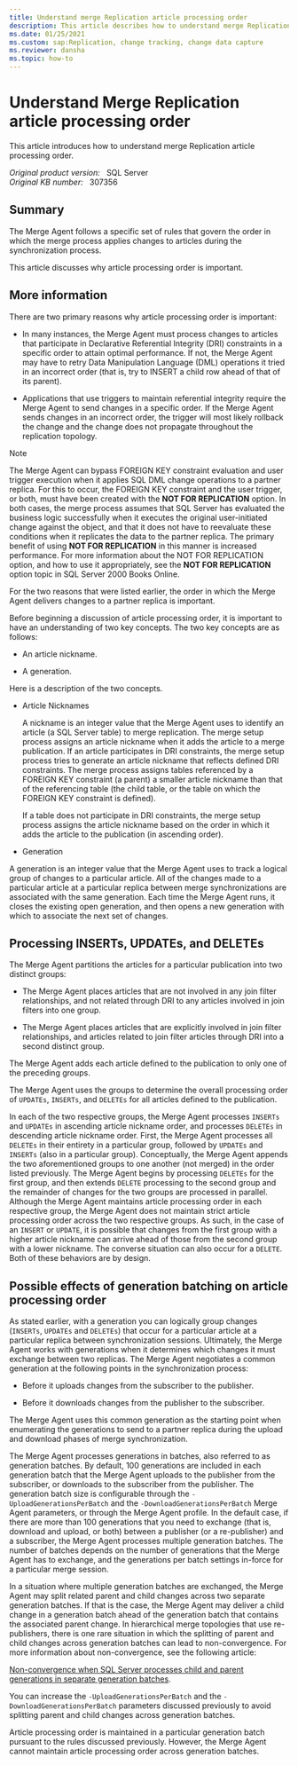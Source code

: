 ```yaml
---
title: Understand merge Replication article processing order
description: This article describes how to understand merge Replication article processing order.
ms.date: 01/25/2021
ms.custom: sap:Replication, change tracking, change data capture
ms.reviewer: dansha
ms.topic: how-to
---
```

# Understand Merge Replication article processing order

This article introduces how to understand merge Replication article processing order.

_Original product version:_ &nbsp; SQL Server  
_Original KB number:_ &nbsp; 307356

## Summary

The Merge Agent follows a specific set of rules that govern the order in which the merge process applies changes to articles during the synchronization process.

This article discusses why article processing order is important.

## More information

There are two primary reasons why article processing order is important:

- In many instances, the Merge Agent must process changes to articles that participate in Declarative Referential Integrity (DRI) constraints in a specific order to attain optimal performance. If not, the Merge Agent may have to retry Data Manipulation Language (DML) operations it tried in an incorrect order (that is, try to INSERT a child row ahead of that of its parent).

- Applications that use triggers to maintain referential integrity require the Merge Agent to send changes in a specific order. If the Merge Agent sends changes in an incorrect order, the trigger will most likely rollback the change and the change does not propagate throughout the replication topology.

> [!NOTE]
> The Merge Agent can bypass FOREIGN KEY constraint evaluation and user trigger execution when it applies SQL DML change operations to a partner replica. For this to occur, the FOREIGN KEY constraint and the user trigger, or both, must have been created with the **NOT FOR REPLICATION** option. In both cases, the merge process assumes that SQL Server has evaluated the business logic successfully when it executes the original user-initiated change against the object, and that it does not have to reevaluate these conditions when it replicates the data to the partner replica. The primary benefit of using **NOT FOR REPLICATION** in this manner is increased performance. For more information about the NOT FOR REPLICATION option, and how to use it appropriately, see the **NOT FOR REPLICATION** option topic in SQL Server 2000 Books Online.

For the two reasons that were listed earlier, the order in which the Merge Agent delivers changes to a partner replica is important.

Before beginning a discussion of article processing order, it is important to have an understanding of two key concepts. The two key concepts are as follows:

- An article nickname.

- A generation.

Here is a description of the two concepts.

- Article Nicknames

    A nickname is an integer value that the Merge Agent uses to identify an article (a SQL Server table) to merge replication. The merge setup process assigns an article nickname when it adds the article to a merge publication. If an article participates in DRI constraints, the merge setup process tries to generate an article nickname that reflects defined DRI constraints. The merge process assigns tables referenced by a FOREIGN KEY constraint (a parent) a smaller article nickname than that of the referencing table (the child table, or the table on which the FOREIGN KEY constraint is defined).

    If a table does not participate in DRI constraints, the merge setup process assigns the article nickname based on the order in which it adds the article to the publication (in ascending order).

- Generation

A generation is an integer value that the Merge Agent uses to track a logical group of changes to a particular article. All of the changes made to a particular article at a particular replica between merge synchronizations are associated with the same generation. Each time the Merge Agent runs, it closes the existing open generation, and then opens a new generation with which to associate the next set of changes.

## Processing INSERTs, UPDATEs, and DELETEs

The Merge Agent partitions the articles for a particular publication into two distinct groups:

- The Merge Agent places articles that are not involved in any join filter relationships, and not related through DRI to any articles involved in join filters into one group.

- The Merge Agent places articles that are explicitly involved in join filter relationships, and articles related to join filter articles through DRI into a second distinct group.

The Merge Agent adds each article defined to the publication to only one of the preceding groups.

The Merge Agent uses the groups to determine the overall processing order of `UPDATEs`, `INSERTs`, and `DELETEs` for all articles defined to the publication.

In each of the two respective groups, the Merge Agent processes `INSERTs` and `UPDATEs` in ascending article nickname order, and processes `DELETEs` in descending article nickname order. First, the Merge Agent processes all `DELETEs` in their entirety in a particular group, followed by `UPDATEs` and `INSERTs` (also in a particular group). Conceptually, the Merge Agent appends the two aforementioned groups to one another (not merged) in the order listed previously. The Merge Agent begins by processing `DELETEs` for the first group, and then extends `DELETE` processing to the second group and the remainder of changes for the two groups are processed in parallel. Although the Merge Agent maintains article processing order in each respective group, the Merge Agent does not maintain strict article processing order across the two respective groups. As such, in the case of an `INSERT` or `UPDATE`, it is possible that changes from the first group with a higher article nickname can arrive ahead of those from the second group with a lower nickname. The converse situation can also occur for a `DELETE`. Both of these behaviors are by design.

## Possible effects of generation batching on article processing order

As stated earlier, with a generation you can logically group changes (`INSERTs`, `UPDATEs` and `DELETEs`) that occur for a particular article at a particular replica between synchronization sessions. Ultimately, the Merge Agent works with generations when it determines which changes it must exchange between two replicas. The Merge Agent negotiates a common generation at the following points in the synchronization process:

- Before it uploads changes from the subscriber to the publisher.

- Before it downloads changes from the publisher to the subscriber.

The Merge Agent uses this common generation as the starting point when enumerating the generations to send to a partner replica during the upload and download phases of merge synchronization.

The Merge Agent processes generations in batches, also referred to as generation batches. By default, 100 generations are included in each generation batch that the Merge Agent uploads to the publisher from the subscriber, or downloads to the subscriber from the publisher. The generation batch size is configurable through the `-UploadGenerationsPerBatch` and the `-DownloadGenerationsPerBatch` Merge Agent parameters, or through the Merge Agent profile. In the default case, if there are more than 100 generations that you need to exchange (that is, download and upload, or both) between a publisher (or a re-publisher) and a subscriber, the Merge Agent processes multiple generation batches. The number of batches depends on the number of generations that the Merge Agent has to exchange, and the generations per batch settings in-force for a particular merge session.

In a situation where multiple generation batches are exchanged, the Merge Agent may split related parent and child changes across two separate generation batches. If that is the case, the Merge Agent may deliver a child change in a generation batch ahead of the generation batch that contains the associated parent change. In hierarchical merge topologies that use re-publishers, there is one rare situation in which the splitting of parent and child changes across generation batches can lead to non-convergence. For more information about non-convergence, see the following article:

[Non-convergence when SQL Server processes child and parent generations in separate generation batches](https://support.microsoft.com/help/308266).  

You can increase the `-UploadGenerationsPerBatch` and the `-DownloadGenerationsPerBatch` parameters discussed previously to avoid splitting parent and child changes across generation batches.

Article processing order is maintained in a particular generation batch pursuant to the rules discussed previously. However, the Merge Agent cannot maintain article processing order across generation batches.
